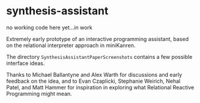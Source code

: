 # synthesis-assistant

no working code here yet...in work


Extremely early prototype of an interactive programming assistant, based on the relational interpreter approach in miniKanren.

The directory `SynthesisAssistantPaperScreenshots` contains a few possible interface ideas.

Thanks to Michael Ballantyne and Alex Warth for discussions and early feedback on the idea, and to Evan Czaplicki, Stephanie Weirich, Nehal Patel, and Matt Hammer for inspiration in exploring what Relational Reactive Programming might mean.
